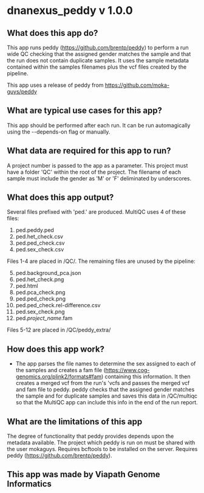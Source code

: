 # dnanexus_peddy v 1.0.0

## What does this app do?
This app runs peddy (https://github.com/brentp/peddy) to perform a run wide QC checking that the assigned gender matches the sample and that the run does not contain duplicate samples. It uses the sample metadata contained within the samples filenames plus the vcf files created by the pipeline.  

This app uses a release of peddy from https://github.com/moka-guys/peddy

## What are typical use cases for this app?
This app should be performed after each run. It can be run automagically using the --depends-on flag or manually.

## What data are required for this app to run?
A project number is passed to the app as a parameter.
This project must have a folder 'QC' within the root of the project.
The filename of each sample must include the gender as 'M' or 'F' deliminated by underscores.

## What does this app output?
Several files prefixed with 'ped.' are produced. MultiQC uses 4 of these files:
1. ped.peddy.ped
2. ped.het_check.csv
3. ped.ped_check.csv
4. ped.sex_check.csv

Files 1-4 are placed in /QC/. The remaining files are unused by the pipeline:

5. ped.background_pca.json
6. ped.het_check.png
7. ped.html
8. ped.pca_check.png
9. ped.ped_check.png
10. ped.ped_check.rel-difference.csv
11. ped.sex_check.png
12. ped.*project_name*.fam

Files 5-12 are placed in /QC/peddy_extra/

## How does this app work?
* The app parses the file names to determine the sex assigned to each of the samples and creates a fam file (https://www.cog-genomics.org/plink2/formats#fam) containing this information.  It then creates a merged vcf from the run's 'vcfs and passes the merged vcf and fam file to peddy.  peddy checks that the assigned gender matches the sample and for duplicate samples and saves this data in /QC/multiqc so that the MultiQC app can include this info in the end of the run report.

## What are the limitations of this app
The degree of functionality that peddy provides depends upon the metadata available. 
The project which peddy is run on must be shared with the user mokaguys.
Requires bcftools to be installed on the server.
Requires peddy (https://github.com/brentp/peddy).

## This app was made by Viapath Genome Informatics